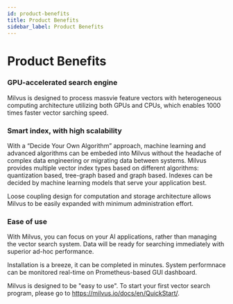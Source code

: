 ```yaml
---
id: product-benefits
title: Product Benefits
sidebar_label: Product Benefits
---
```


# Product Benefits


### GPU-accelerated search engine

Milvus is designed to process massvie feature vectors with heterogeneous computing architecture utilizing both GPUs and CPUs, which enables 1000 times faster vector sarching speed. 


### Smart index, with high scalability

With a “Decide Your Own Algorithm” approach, machine learning and advanced algorithms can be embeded into Milvus without the headache of complex data engineering or migrating data between systems. Milvus provides multiple vector index types based on different algorithms: quantization based, tree-graph based and graph based. Indexes can be decided by machine learning models that serve your application best.

Loose coupling design for computation and storage architecture allows Milvus to be easily expanded with minimum administration effort.


### Ease of use

With Milvus, you can focus on your AI applications, rather than managing the vector search system. Data will be ready for searching immediately with superior ad-hoc performance.

Installation is a breeze, it can be completed in minutes. System performnace can be monitored real-time on Prometheus-based GUI dashboard. 

Milvus is designed to be "easy to use". To start your first vector search program, please go to https://milvus.io/docs/en/QuickStart/.


